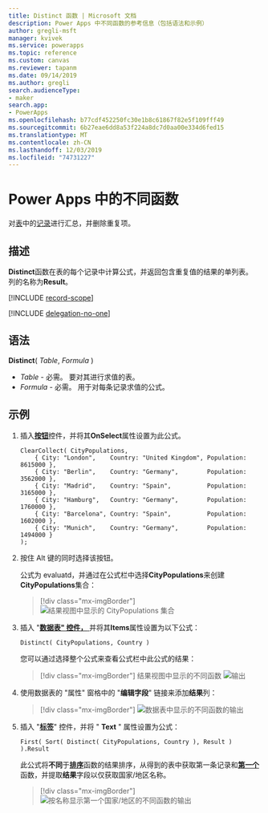 ```yaml
---
title: Distinct 函数 | Microsoft 文档
description: Power Apps 中不同函数的参考信息（包括语法和示例）
author: gregli-msft
manager: kvivek
ms.service: powerapps
ms.topic: reference
ms.custom: canvas
ms.reviewer: tapanm
ms.date: 09/14/2019
ms.author: gregli
search.audienceType:
- maker
search.app:
- PowerApps
ms.openlocfilehash: b77cdf452250fc30e1b8c61867f82e5f109fff49
ms.sourcegitcommit: 6b27eae6dd8a53f224a8dc7d0aa00e334d6fed15
ms.translationtype: MT
ms.contentlocale: zh-CN
ms.lasthandoff: 12/03/2019
ms.locfileid: "74731227"
---
```

# <a name="distinct-function-in-power-apps"></a>Power Apps 中的不同函数
对[表](../working-with-tables.md)中的[记录](../working-with-tables.md#records)进行汇总，并删除重复项。

## <a name="description"></a>描述
**Distinct**函数在表的每个记录中计算公式，并返回包含重复值的结果的单列表。  列的名称为**Result**。  

[!INCLUDE [record-scope](../../../includes/record-scope.md)]

[!INCLUDE [delegation-no-one](../../../includes/delegation-no-one.md)]

## <a name="syntax"></a>语法
**Distinct**( *Table*, *Formula* )

* *Table* - 必需。  要对其进行求值的表。
* *Formula* - 必需。  用于对每条记录求值的公式。

## <a name="example"></a>示例

1. 插入[**按钮**](../controls/control-button.md)控件，并将其**OnSelect**属性设置为此公式。

    ```powerapps-dot
    ClearCollect( CityPopulations,
        { City: "London",    Country: "United Kingdom", Population: 8615000 },
        { City: "Berlin",    Country: "Germany",        Population: 3562000 },
        { City: "Madrid",    Country: "Spain",          Population: 3165000 },
        { City: "Hamburg",   Country: "Germany",        Population: 1760000 },
        { City: "Barcelona", Country: "Spain",          Population: 1602000 },
        { City: "Munich",    Country: "Germany",        Population: 1494000 }
    );
    ```

1. 按住 Alt 键的同时选择该按钮。

    公式为 evaluatd，并通过在公式栏中选择**CityPopulations**来创建**CityPopulations**集合：

    > [!div class="mx-imgBorder"]
    > ![结果视图中显示的 CityPopulations 集合](media/function-distinct/citypopulations-create.png)

1. 插入 "[**数据表" 控件，** ](../controls/control-data-table.md)并将其**Items**属性设置为以下公式：

    ```powerapps-dot
    Distinct( CityPopulations, Country )
    ```

    您可以通过选择整个公式来查看公式栏中此公式的结果：

    > [!div class="mx-imgBorder"]
    > 结果视图中显示的不同函数 ![输出](media/function-distinct/citypopulations-distinct.png)

1. 使用数据表的 "属性" 窗格中的 "**编辑字段**" 链接来添加**结果**列：

    > [!div class="mx-imgBorder"]
    > ![数据表中显示的不同函数的输出](media/function-distinct/citypopulations-datatable.png)

1. 插入 "[**标签**](../controls/control-text-box.md)" 控件，并将 " **Text** " 属性设置为公式：

    ```powerapps-dot
    First( Sort( Distinct( CityPopulations, Country ), Result ) ).Result
    ```

    此公式将**不同**于[**排序**](function-sort.md)函数的结果排序，从得到的表中获取第一条记录和[**第一个**](function-first-last.md)函数，并提取**结果**字段以仅获取国家/地区名称。

    > [!div class="mx-imgBorder"]
    > ![按名称显示第一个国家/地区的不同函数的输出](media/function-distinct/citypopulations-first.png)

     
